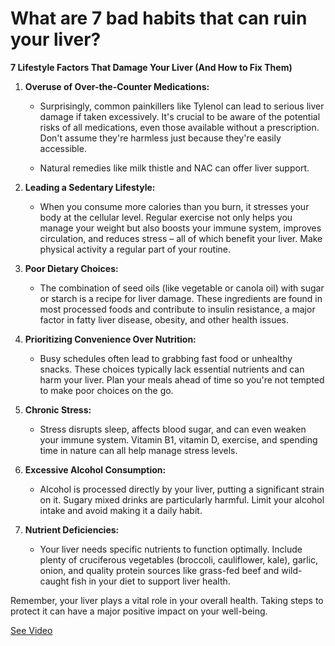 # What are 7 bad habits that can ruin your liver?

**7 Lifestyle Factors That Damage Your Liver (And How to Fix Them)**

1. **Overuse of Over-the-Counter Medications:**

    - Surprisingly, common painkillers like Tylenol can lead to serious liver damage if taken excessively. It's crucial to be aware of the potential risks of all medications, even those available without a prescription. Don't assume they're harmless just because they're easily accessible.

    - Natural remedies like milk thistle and NAC can offer liver support.

2. **Leading a Sedentary Lifestyle:**

    - When you consume more calories than you burn, it stresses your body at the cellular level. Regular exercise not only helps you manage your weight but also boosts your immune system, improves circulation, and reduces stress – all of which benefit your liver. Make physical activity a regular part of your routine.

3. **Poor Dietary Choices:**

    - The combination of seed oils (like vegetable or canola oil) with sugar or starch is a recipe for liver damage. These ingredients are found in most processed foods and contribute to insulin resistance, a major factor in fatty liver disease, obesity, and other health issues.

4. **Prioritizing Convenience Over Nutrition:**

    - Busy schedules often lead to grabbing fast food or unhealthy snacks. These choices typically lack essential nutrients and can harm your liver. Plan your meals ahead of time so you're not tempted to make poor choices on the go.

5. **Chronic Stress:**

    - Stress disrupts sleep, affects blood sugar, and can even weaken your immune system. Vitamin B1, vitamin D, exercise, and spending time in nature can all help manage stress levels.

6. **Excessive Alcohol Consumption:**

    - Alcohol is processed directly by your liver, putting a significant strain on it. Sugary mixed drinks are particularly harmful. Limit your alcohol intake and avoid making it a daily habit.

7. **Nutrient Deficiencies:**

    - Your liver needs specific nutrients to function optimally. Include plenty of cruciferous vegetables (broccoli, cauliflower, kale), garlic, onion, and quality protein sources like grass-fed beef and wild-caught fish in your diet to support liver health.

Remember, your liver plays a vital role in your overall health. Taking steps to protect it can have a major positive impact on your well-being.

 [See Video](https://www.youtube.com/embed/4t4_ehyKDsU)